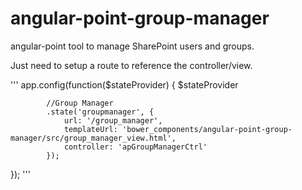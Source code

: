 angular-point-group-manager
===========================

angular-point tool to manage SharePoint users and groups.

Just need to setup a route to reference the controller/view.

'''
app.config(function($stateProvider) {
        $stateProvider

            //Group Manager
            .state('groupmanager', {
                url: '/group_manager',
                templateUrl: 'bower_components/angular-point-group-manager/src/group_manager_view.html',
                controller: 'apGroupManagerCtrl'
            });
});
'''
